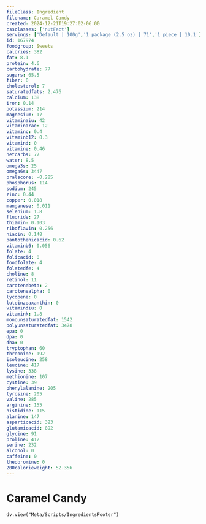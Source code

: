 ```yaml
---
fileClass: Ingredient
filename: Caramel Candy
created: 2024-12-21T19:27:02-06:00
cssclasses: ['nutFact']
servings: ['Default | 100g','1 package (2.5 oz) | 71','1 piece | 10.1']
id: 167974
foodgroup: Sweets
calories: 382
fat: 8.1
protein: 4.6
carbohydrate: 77
sugars: 65.5
fiber: 0
cholesterol: 7
saturatedfats: 2.476
calcium: 138
iron: 0.14
potassium: 214
magnesium: 17
vitaminaiu: 42
vitaminarae: 12
vitaminc: 0.4
vitaminb12: 0.3
vitamind: 0
vitamine: 0.46
netcarbs: 77
water: 8.5
omega3s: 25
omega6s: 3447
pralscore: -0.285
phosphorus: 114
sodium: 245
zinc: 0.44
copper: 0.018
manganese: 0.011
selenium: 1.8
fluoride: 27
thiamin: 0.103
riboflavin: 0.256
niacin: 0.148
pantothenicacid: 0.62
vitaminb6: 0.056
folate: 4
folicacid: 0
foodfolate: 4
folatedfe: 4
choline: 8
retinol: 11
carotenebeta: 2
carotenealpha: 0
lycopene: 0
luteinzeaxanthin: 0
vitamindiu: 0
vitamink: 1.8
monounsaturatedfat: 1542
polyunsaturatedfat: 3478
epa: 0
dpa: 0
dha: 0
tryptophan: 60
threonine: 192
isoleucine: 258
leucine: 417
lysine: 338
methionine: 107
cystine: 39
phenylalanine: 205
tyrosine: 205
valine: 285
arginine: 155
histidine: 115
alanine: 147
asparticacid: 323
glutamicacid: 892
glycine: 91
proline: 412
serine: 232
alcohol: 0
caffeine: 0
theobromine: 0
200calorieweight: 52.356
---
```


# Caramel Candy

```dataviewjs
dv.view("Meta/Scripts/IngredientsFooter")
```